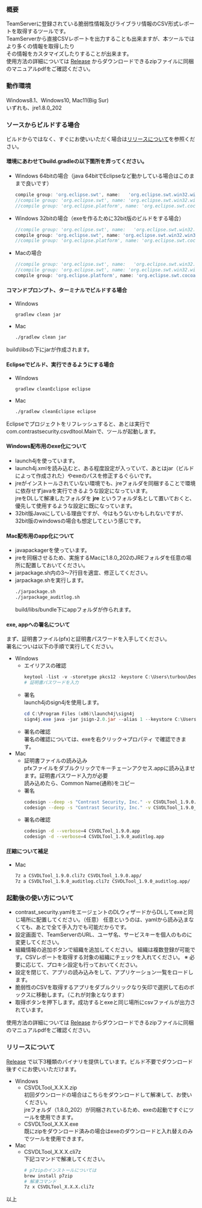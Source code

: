 ### 概要
TeamServerに登録されている脆弱性情報及びライブラリ情報のCSV形式レポートを取得するツールです。  
TeamServerから直接CSVレポートを出力することも出来ますが、本ツールではより多くの情報を取得したり  
その情報をカスタマイズしたりすることが出来ます。  
使用方法の詳細については [Release](https://github.com/Contrast-Security-OSS/CSVDLTool/releases) からダウンロードできるzipファイルに同梱のマニュアルpdfをご確認ください。


### 動作環境
Windows8.1、Windows10, Mac11(Big Sur)  
いずれも、jre1.8.0_202

### ソースからビルドする場合

ビルドからではなく、すぐにお使いいただく場合は[リリースについて](#リリースについて)を参照ください。


#### 環境にあわせてbuild.gradleの以下箇所を弄ってください。

- Windows 64bitの場合（java 64bitでEclipseなど動かしている場合はこのままで良いです）

  ```gradle
  compile group: 'org.eclipse.swt', name:   'org.eclipse.swt.win32.win32.x86_64', version: '4.3'
  //compile group: 'org.eclipse.swt', name: 'org.eclipse.swt.win32.win32.x86', version: '4.3'
  //compile group: 'org.eclipse.platform', name: 'org.eclipse.swt.cocoa.macosx.x86_64', version: '3.109.0', transitive: false
  ```
- Windows 32bitの場合（exeを作るために32bit版のビルドをする場合）

  ```gradle
  //compile group: 'org.eclipse.swt', name:   'org.eclipse.swt.win32.win32.x86_64', version: '4.3'
  compile group: 'org.eclipse.swt', name: 'org.eclipse.swt.win32.win32.x86', version: '4.3'
  //compile group: 'org.eclipse.platform', name: 'org.eclipse.swt.cocoa.macosx.x86_64', version: '3.109.0', transitive: false
  ```
- Macの場合

  ```gradle
  //compile group: 'org.eclipse.swt', name:   'org.eclipse.swt.win32.win32.x86_64', version: '4.3'
  //compile group: 'org.eclipse.swt', name: 'org.eclipse.swt.win32.win32.x86', version: '4.3'
  compile group: 'org.eclipse.platform', name: 'org.eclipse.swt.cocoa.macosx.x86_64', version: '3.109.0', transitive: false
  ```

#### コマンドプロンプト、ターミナルでビルドする場合

- Windows
  ```powershell
  gradlew clean jar
  ```
- Mac
  ```bash
  ./gradlew clean jar
  ```
build\libsの下にjarが作成されます。

#### Eclipseでビルド、実行できるようにする場合

- Windows
  ```powershell
  gradlew cleanEclipse eclipse
  ```
- Mac
  ```bash
  ./gradlew cleanEclipse eclipse
  ```
Eclipseでプロジェクトをリフレッシュすると、あとは実行でcom.contrastsecurity.csvdltool.Mainで、ツールが起動します。

#### Windows配布用のexe化について

- launch4jを使っています。
- launch4j.xmlを読み込むと、ある程度設定が入っていて、あとはjar（ビルドによって作成された）やexeのパスを修正するぐらいです。
- jreがインストールされていない環境でも、jreフォルダを同梱することで環境に依存せずjavaを実行できるような設定になっています。  
  jreをDLして解凍したフォルダを **jre** というフォルダ名として置いておくと、優先して使用するような設定に既になっています。
- 32bit版Javaにしている理由ですが、今はもうないかもしれないですが、32bit版のwindowsの場合も想定してという感じです。

#### Mac配布用のapp化について

- javapackagerを使っています。
- jreを同梱させるため、実施するMacに1.8.0_202のJREフォルダを任意の場所に配置しておいてください。
- jarpackage.sh内の3〜7行目を適宜、修正してください。
- jarpackage.shを実行します。
  ```bash
  ./jarpackage.sh
  ./jarpackage_auditlog.sh
  ```
  build/libs/bundle下にappフォルダが作られます。

#### exe, appへの署名について

まず、証明書ファイル(pfx)と証明書パスワードを入手してください。  
署名についは以下の手順で実行してください。  
- Windows  
  - エイリアスの確認
    ```powershell
    keytool -list -v -storetype pkcs12 -keystore C:\Users\turbou\Desktop\CSVDLTool_work\XXXXX.pfx
    # 証明書パスワードを入力
    ```
  - 署名  
    launch4jのsign4jを使用します。
    ```powershell
    cd C:\Program Files (x86)\launch4j\sign4j
    sign4j.exe java -jar jsign-2.0.jar --alias 1 --keystore C:\Users\turbou\Desktop\CSVDLTool_work\XXXXX.pfx --storepass [パスワード] C:\Users\turbou\Desktop\CSVDLTool_work\common\CSVDLTool_1.9.0.exe
    ```
  - 署名の確認  
    署名の確認については、exeを右クリック->プロパティ で確認できます。
- Mac
  - 証明書ファイルの読み込み  
    pfxファイルをダブルクリックでキーチェーンアクセス.appに読み込ませます。証明書パスワード入力が必要  
    読み込めたら、Common Name(通称)をコピー
  - 署名
    ```bash
    codesign --deep -s "Contrast Security, Inc." -v CSVDLTool_1.9.0.app
    codesign --deep -s "Contrast Security, Inc." -v CSVDLTool_1.9.0_auditlog.app
    ```
  - 署名の確認
    ```bash
    codesign -d --verbose=4 CSVDLTool_1.9.0.app
    codesign -d --verbose=4 CSVDLTool_1.9.0_auditlog.app
    ```
    
#### 圧縮について補足

- Mac
  ```bash
  7z a CSVDLTool_1.9.0.cli7z CSVDLTool_1.9.0.app/
  7z a CSVDLTool_1.9.0_auditlog.cli7z CSVDLTool_1.9.0_auditlog.app/
  ```

### 起動後の使い方について

- contrast_security.yamlをエージェントのDLウィザードからDLしてexeと同じ場所に配置してください。（任意）
  任意というのは、yamlから読み込まなくても、あとで全て手入力でも可能だからです。
- 設定画面で、TeamServerのURL、ユーザ名、サービスキーを個人のものに変更してください。
- 組織情報の追加ボタンで組織を追加してください。
  組織は複数登録が可能です。CSVレポートを取得する対象の組織にチェックを入れてください。
  ※ 必要に応じて、プロキシ設定も行っておいてください。
- 設定を閉じて、アプリの読み込みをして、アプリケーション一覧をロードします。
- 脆弱性のCSVを取得するアプリをダブルクリックなり矢印で選択して右のボックスに移動します。（これが対象となります）
- 取得ボタンを押下します。成功するとexeと同じ場所にcsvファイルが出力されています。

使用方法の詳細については [Release](https://github.com/Contrast-Security-OSS/CSVDLTool/releases) からダウンロードできるzipファイルに同梱のマニュアルpdfをご確認ください。

### リリースについて
[Release](https://github.com/Contrast-Security-OSS/CSVDLTool/releases) で以下3種類のバイナリを提供しています。ビルド不要でダウンロード後すぐにお使いいただけます。
- Windows
  - CSVDLTool_X.X.X.zip  
    初回ダウンロードの場合はこちらをダウンロードして解凍して、お使いください。  
    jreフォルダ（1.8.0_202）が同梱されているため、exeの起動ですぐにツールを使用できます。
  - CSVDLTool_X.X.X.exe  
    既にzipをダウンロード済みの場合はexeのダウンロードと入れ替えのみでツールを使用できます。
- Mac
  - CSVDLTool_X.X.X.cli7z  
    下記コマンドで解凍してください。  
    ```bash
    # p7zipのインストールについては
    brew install p7zip
    # 解凍コマンド
    7z x CSVDLTool_X.X.X.cli7z
    ```

以上
